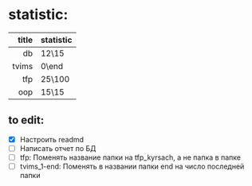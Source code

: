 # statistic:

| title | statistic |
| ----: | :-------- |
|    db | 12\15     |
| tvims | 0\end     |
|   tfp | 25\100    |
|   oop | 15\15     |

## to edit:

- [x] Настроить readmd
- [ ] Написать отчет по БД
- [ ] tfp: Поменять название папки на tfp_kyrsach, а не папка в папке
- [ ] tvims_1-end: Поменять в названии папки end на число последней папки
